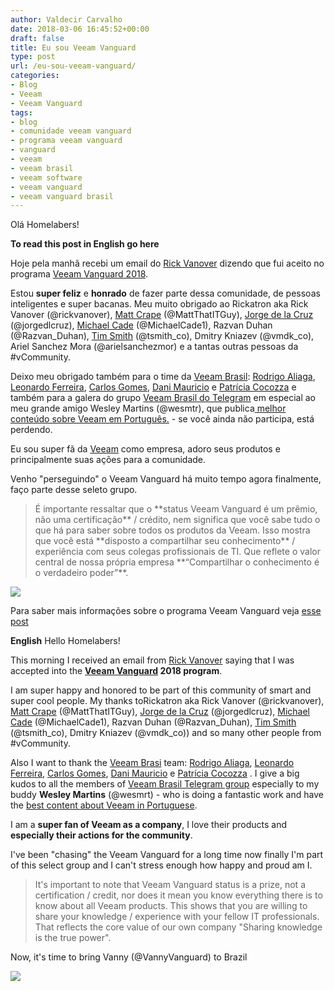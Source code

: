 ```yaml
---
author: Valdecir Carvalho
date: 2018-03-06 16:45:52+00:00
draft: false
title: Eu sou Veeam Vanguard
type: post
url: /eu-sou-veeam-vanguard/
categories:
- Blog
- Veeam
- Veeam Vanguard
tags:
- blog
- comunidade veeam vanguard
- programa veeam vanguard
- vanguard
- veeam
- veeam brasil
- veeam software
- veeam vanguard
- veeam vanguard brasil
---
```


Olá Homelabers!

**To read this post in English go here**

Hoje pela manhã recebi um email do [Rick Vanover](http://homelaber.com.br/exclusivo-entrevista-com-rick-vanover-aka-rickatron-da-veeam/) dizendo que fui aceito no programa [Veeam Vanguard 2018](http://homelaber.com.br/programa-veeam-vanguard/).

Estou **super feliz** e **honrado** de fazer parte dessa comunidade, de pessoas inteligentes e super bacanas. Meu muito obrigado ao Rickatron aka Rick Vanover (@rickvanover), [Matt Crape](https://www.42u.ca/) (@MattThatITGuy), [Jorge de la Cruz](https://www.jorgedelacruz.es/) (@jorgedlcruz), [Michael Cade](https://vzilla.co.uk/) (@MichaelCade1), Razvan Duhan (@Razvan_Duhan), [Tim Smith](https://tsmith.co/) (@tsmith_co), Dmitry Kniazev (@vmdk_co), Ariel Sanchez Mora (@arielsanchezmor) e a tantas outras pessoas da #vCommunity.

Deixo meu obrigado também para o time da [Veeam Brasil](https://www.facebook.com/VeeamBrazil/): [Rodrigo Aliaga](https://www.linkedin.com/in/rodrigo-aliaga-157910b/), [Leonardo Ferreira](https://www.linkedin.com/in/leonardo-ferreira-62a50a11/), [Carlos Gomes](https://www.linkedin.com/in/carlos-gomes-3bb47024/), [Dani Mauricio](https://www.linkedin.com/in/danielamauricio/) e [Patrícia Cocozza](https://www.linkedin.com/in/patriciacocozza/) e também para a galera do grupo [Veeam Brasil do Telegram](https://t.me/VeeamBR) em especial ao meu grande amigo Wesley Martins (@wesmtr), que publica[ melhor conteúdo sobre Veeam em Português.](http://www.itproland.com.br/category/veeam/) - se você ainda não participa, está perdendo.

Eu sou super fã da [Veeam](https://www.veeam.com/) como empresa, adoro seus produtos e principalmente suas ações para a comunidade.

Venho "perseguindo" o Veeam Vanguard há muito tempo agora finalmente, faço parte desse seleto grupo.



<blockquote>É importante ressaltar que o **status Veeam Vanguard é um prêmio, não uma certificação** / crédito, nem significa que você sabe tudo o que há para saber sobre todos os produtos da Veeam. Isso mostra que você está **disposto a compartilhar seu conhecimento** / experiência com seus colegas profissionais de TI. Que reflete o valor central de nossa própria empresa **“Compartilhar o conhecimento é o verdadeiro poder”**.</blockquote>



![](/imagens/2018/03/Vanguard_logo_2017-644x159.png)


Para saber mais informações sobre o programa Veeam Vanguard veja [esse post](http://homelaber.com.br/programa-veeam-vanguard/)

**English**
Hello Homelabers!

This morning I received an email from [Rick Vanover](http://homelaber.com.br/exclusivo-entrevista-com-rick-vanover-aka-rickatron-da-veeam/) saying that I was accepted into the **[Veeam Vanguard](http://homelaber.com.br/programa-veeam-vanguard/) 2018 program**.

I am super happy and honored to be part of this community of smart and super cool people. My thanks toRickatron aka Rick Vanover (@rickvanover), [Matt Crape](https://www.42u.ca/) (@MattThatITGuy), [Jorge de la Cruz](https://www.jorgedelacruz.es/) (@jorgedlcruz), [Michael Cade](https://vzilla.co.uk/) (@MichaelCade1), Razvan Duhan (@Razvan_Duhan), [Tim Smith](https://tsmith.co/) (@tsmith_co), Dmitry Kniazev (@vmdk_co)) and so many other people from #vCommunity.

Also I want to thank the [Veeam Brasi](https://www.facebook.com/VeeamBrazil/) team: [Rodrigo Aliaga](https://www.linkedin.com/in/rodrigo-aliaga-157910b/), [Leonardo Ferreira](https://www.linkedin.com/in/leonardo-ferreira-62a50a11/), [Carlos Gomes](https://www.linkedin.com/in/carlos-gomes-3bb47024/), [Dani Mauricio](https://www.linkedin.com/in/danielamauricio/) e [Patrícia Cocozza](https://www.linkedin.com/in/patriciacocozza/) . I give a big kudos to all the members of [Veeam Brasil Telegram group](https://t.me/VeeamBR) especially to my buddy **Wesley Martins** (@wesmrt) - who is doing a fantastic work and have the [best content about Veeam in Portuguese](http://www.itproland.com.br/category/veeam/).

I am a **super fan of Veeam as a company**, I love their products and **especially their actions for the community**.

I've been "chasing" the Veeam Vanguard for a long time now finally I'm part of this select group and I can't stress enough how happy and proud am I.



<blockquote>It's important to note that Veeam Vanguard status is a prize, not a certification / credit, nor does it mean you know everything there is to know about all Veeam products. This shows that you are willing to share your knowledge / experience with your fellow IT professionals. That reflects the core value of our own company "Sharing knowledge is the true power".</blockquote>



Now, it's time to bring Vanny (@VannyVanguard) to Brazil

![](/imagens/2018/03/VannyVanguard-644x859.jpg)







